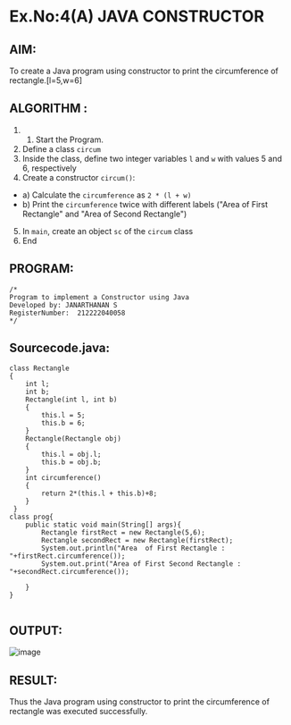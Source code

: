 # Ex.No:4(A)  JAVA CONSTRUCTOR
## AIM:
To create a Java program using constructor to print the circumference of rectangle.[l=5,w=6]

## ALGORITHM :
1.  1.	Start the Program.
2.	Define a class `circum`
3.	Inside the class, define two integer variables `l` and `w` with values 5 and 6, respectively
4.	Create a constructor `circum()`:
-	a) Calculate the `circumference` as `2 * (l + w)`
-	b) Print the `circumference` twice with different labels ("Area of First Rectangle" and "Area of Second Rectangle")
5.	In `main`, create an object `sc` of the `circum` class
6.	End





## PROGRAM:
 ```
/*
Program to implement a Constructor using Java
Developed by: JANARTHANAN S
RegisterNumber:  212222040058
*/
```

## Sourcecode.java:
```
class Rectangle 
{ 
    int l; 
    int b; 
    Rectangle(int l, int b) 
    {  
        this.l = 5;
        this.b = 6;
    } 
    Rectangle(Rectangle obj) 
    {
        this.l = obj.l;
        this.b = obj.b;
    } 
    int circumference() 
    { 
        return 2*(this.l + this.b)+8;
    } 
 } 
class prog{ 
    public static void main(String[] args){ 
        Rectangle firstRect = new Rectangle(5,6); 
        Rectangle secondRect = new Rectangle(firstRect); 
        System.out.println("Area  of First Rectangle : "+firstRect.circumference());
        System.out.print("Area of First Second Rectangle : "+secondRect.circumference());
     
    } 
} 
 
```
## OUTPUT:

![image](https://github.com/user-attachments/assets/eb21e576-3b9f-4a7a-b50a-fa4656dfb960)


## RESULT:
Thus the Java program using constructor to print the circumference of rectangle was executed successfully.
